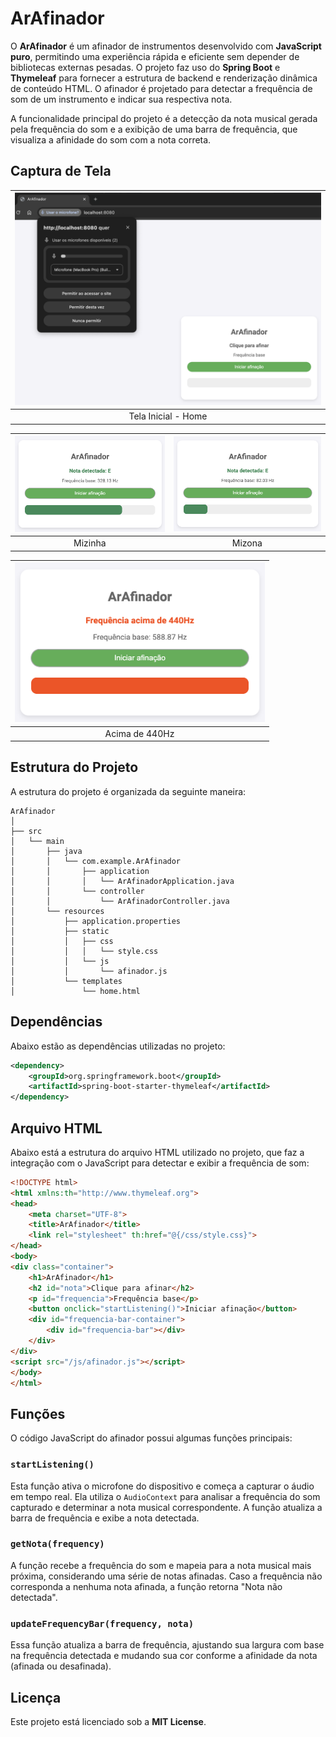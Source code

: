 # ArAfinador

O **ArAfinador** é um afinador de instrumentos desenvolvido com **JavaScript puro**, permitindo uma experiência rápida e eficiente sem depender de bibliotecas externas pesadas. O projeto faz uso do **Spring Boot** e **Thymeleaf** para fornecer a estrutura de backend e renderização dinâmica de conteúdo HTML. O afinador é projetado para detectar a frequência de som de um instrumento e indicar sua respectiva nota.

A funcionalidade principal do projeto é a detecção da nota musical gerada pela frequência do som e a exibição de uma barra de frequência, que visualiza a afinidade do som com a nota correta.

## Captura de Tela

| ![Tela Inicial - Home](imgs/home.png) |
|:--:|
| Tela Inicial - Home |

| ![Mizinha](imgs/mizinha.png) | ![Mizona](imgs/mizona.png) |
|:--:|:--:|
| Mizinha | Mizona |

| <img src="imgs/acima440.png" alt="acima440" width="400"/> |
|:--------------:|
| Acima de 440Hz |

## Estrutura do Projeto
A estrutura do projeto é organizada da seguinte maneira:

```
ArAfinador
│
├── src
│   └── main
│       ├── java
│       │   └── com.example.ArAfinador
│       │       ├── application
│       │       │   └── ArAfinadorApplication.java
│       │       └── controller
│       │           └── ArAfinadorController.java
│       └── resources
│           ├── application.properties
│           ├── static
│           │   ├── css
│           │   │   └── style.css
│           │   └── js
│           │       └── afinador.js
│           └── templates
│               └── home.html
```

## Dependências

Abaixo estão as dependências utilizadas no projeto:

```xml
<dependency>
    <groupId>org.springframework.boot</groupId>
    <artifactId>spring-boot-starter-thymeleaf</artifactId>
</dependency>
```

## Arquivo HTML

Abaixo está a estrutura do arquivo HTML utilizado no projeto, que faz a integração com o JavaScript para detectar e exibir a frequência de som:

```html
<!DOCTYPE html>
<html xmlns:th="http://www.thymeleaf.org">
<head>
    <meta charset="UTF-8">
    <title>ArAfinador</title>
    <link rel="stylesheet" th:href="@{/css/style.css}">
</head>
<body>
<div class="container">
    <h1>ArAfinador</h1>
    <h2 id="nota">Clique para afinar</h2>
    <p id="frequencia">Frequência base</p>
    <button onclick="startListening()">Iniciar afinação</button>
    <div id="frequencia-bar-container">
        <div id="frequencia-bar"></div>
    </div>
</div>
<script src="/js/afinador.js"></script>
</body>
</html>
```

## Funções

O código JavaScript do afinador possui algumas funções principais:

### `startListening()`

Esta função ativa o microfone do dispositivo e começa a capturar o áudio em tempo real. Ela utiliza o `AudioContext` para analisar a frequência do som capturado e determinar a nota musical correspondente. A função atualiza a barra de frequência e exibe a nota detectada.

### `getNota(frequency)`

A função recebe a frequência do som e mapeia para a nota musical mais próxima, considerando uma série de notas afinadas. Caso a frequência não corresponda a nenhuma nota afinada, a função retorna "Nota não detectada".

### `updateFrequencyBar(frequency, nota)`

Essa função atualiza a barra de frequência, ajustando sua largura com base na frequência detectada e mudando sua cor conforme a afinidade da nota (afinada ou desafinada).

## Licença

Este projeto está licenciado sob a **MIT License**.

